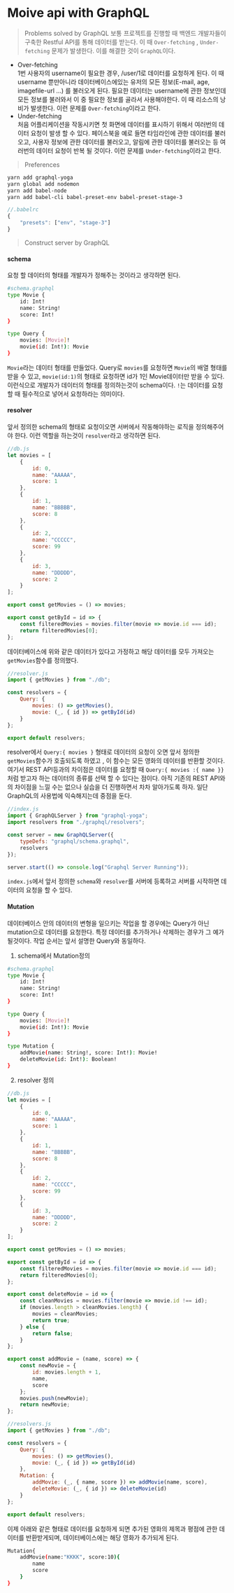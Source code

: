 # Moive api with GraphQL

> Problems solved by GraphQL
> 보통 프로젝트를 진행할 때 백엔드 개발자들이 구축한 Restful API를 통해 데이터를 받는다. 이 때 `Over-fetching` , `Under-fetching` 문제가 발생한다. 이를 해결한 것이 `GraphQL`이다.

-   Over-fetching  
    1번 사용자의 username이 필요한 경우, /user/1로 데이터를 요청하게 된다. 이 때 username 뿐만아니라 데이터베이스에있는 유저의 모든 정보(E-mail, age, imagefile-url ...) 를 불러오게 된다. 필요한 데이터는 username에 관한 정보인데 모든 정보를 불러와서 이 중 필요한 정보를 골라서 사용해야한다. 이 때 리소스의 낭비가 발생한다. 이런 문제를 `Over-fetching`이라고 한다.
-   Under-fetching  
    처음 어플리케이션을 작동시키면 첫 화면에 데이터를 표시하기 위해서 여러번의 데이터 요청이 발생 할 수 있다. 페이스북을 예로 들면 타임라인에 관한 데이터를 불러오고, 사용자 정보에 관한 데이터를 불러오고, 알림에 관한 데이터를 불러오는 등 여러번의 데이터 요청이 반복 될 것이다. 이런 문제를 `Under-fetching`이라고 한다.

> Preferences

```bash
yarn add graphql-yoga
yarn global add nodemon
yarn add babel-node
yarn add babel-cli babel-preset-env babel-preset-stage-3
```

```javascript
//.babelrc
{
    "presets": ["env", "stage-3"]
}
```

> Construct server by GraphQL

#### schema

요청 할 데이터의 형태를 개발자가 정해주는 것이라고 생각하면 된다.

```bash
#schema.graphql
type Movie {
    id: Int!
    name: String!
    score: Int!
}

type Query {
    movies: [Movie]!
    movie(id: Int!): Movie
}
```

`Movie`라는 데이터 형태를 만들었다. Query로 `movies`를 요청하면 `Movie`의 배열 형태를 받을 수 있고, `movie(id:1)`의 형태로 요청하면 id가 1인 Movie데이터만 받을 수 있다. 이런식으로 개발자가 데이터의 형태를 정의하는것이 schema이다. `!`는 데이터를 요청 할 때 필수적으로 넣어서 요청하라는 의미이다.

#### resolver

앞서 정의한 schema의 형태로 요청이오면 서버에서 작동해야하는 로직을 정의해주어야 한다. 이런 역할을 하는것이 `resolver`라고 생각하면 된다.

```javascript
//db.js
let movies = [
    {
        id: 0,
        name: "AAAAA",
        score: 1
    },
    {
        id: 1,
        name: "BBBBB",
        score: 8
    },
    {
        id: 2,
        name: "CCCCC",
        score: 99
    },
    {
        id: 3,
        name: "DDDDD",
        score: 2
    }
];

export const getMovies = () => movies;

export const getById = id => {
    const filteredMovies = movies.filter(movie => movie.id === id);
    return filteredMovies[0];
};
```

데이터베이스에 위와 같은 데이터가 있다고 가정하고 해당 데이터를 모두 가져오는 `getMovies`함수를 정의했다.

```javascript
//resolver.js
import { getMovies } from "./db";

const resolvers = {
    Query: {
        movies: () => getMovies(),
        movie: (_, { id }) => getById(id)
    }
};

export default resolvers;
```

resolver에서 `Query:{ movies }` 형태로 데이터의 요청이 오면 앞서 정의한 `getMovies`함수가 호출되도록 하였고 , 이 함수는 모든 영화의 데이터를 반환할 것이다. 여기서 REST API등과의 차이점은 데이터를 요청할 때 `Query:{ movies :{ name }}` 처럼 받고자 하는 데이터의 종류를 선택 할 수 있다는 점이다. 아직 기존의 REST API와의 차이점을 느낄 수는 없으나 실습을 더 진행하면서 차차 알아가도록 하자. 일단 GraphQL의 사용법에 익숙해지는데 중점을 둔다.

```javascript
//index.js
import { GraphQLServer } from "graphql-yoga";
import resolvers from "./graphql/resolvers";

const server = new GraphQLServer({
    typeDefs: "graphql/schema.graphql",
    resolvers
});

server.start(() => console.log("Graphql Server Running"));
```

`index.js`에서 앞서 정의한 `schema`와 `resolver`를 서버에 등록하고 서버를 시작하면 데이터의 요청을 할 수 있다.

#### Mutation

데이터베이스 안의 데이터의 변형을 일으키는 작업을 할 경우에는 Query가 아닌 mutation으로 데이터를 요청한다. 특정 데이터를 추가하거나 삭제하는 경우가 그 예가 될것이다. 작업 순서는 앞서 설명한 Query와 동일하다.

1. schema에서 Mutation정의

```bash
#schema.graphql
type Movie {
    id: Int!
    name: String!
    score: Int!
}

type Query {
    movies: [Movie]!
    movie(id: Int!): Movie
}

type Mutation {
    addMovie(name: String!, score: Int!): Movie!
    deleteMovie(id: Int!): Boolean!
}

```

2. resolver 정의

```javascript
//db.js
let movies = [
    {
        id: 0,
        name: "AAAAA",
        score: 1
    },
    {
        id: 1,
        name: "BBBBB",
        score: 8
    },
    {
        id: 2,
        name: "CCCCC",
        score: 99
    },
    {
        id: 3,
        name: "DDDDD",
        score: 2
    }
];

export const getMovies = () => movies;

export const getById = id => {
    const filteredMovies = movies.filter(movie => movie.id === id);
    return filteredMovies[0];
};

export const deleteMovie = id => {
    const cleanMovies = movies.filter(movie => movie.id !== id);
    if (movies.length > cleanMovies.length) {
        movies = cleanMovies;
        return true;
    } else {
        return false;
    }
};

export const addMovie = (name, score) => {
    const newMovie = {
        id: movies.length + 1,
        name,
        score
    };
    movies.push(newMovie);
    return newMovie;
};
```

```javascript
//resolvers.js
import { getMovies } from "./db";

const resolvers = {
    Query: {
        movies: () => getMovies(),
        movie: (_, { id }) => getById(id)
    },
    Mutation: {
        addMovie: (_, { name, score }) => addMovie(name, score),
        deleteMovie: (_, { id }) => deleteMovie(id)
    }
};

export default resolvers;
```

이제 아래와 같은 형태로 데이터를 요청하게 되면 추가된 영화의 제목과 평점에 관한 데이터를 반환받게되며, 데이터베이스에는 해당 영화가 추가되게 된다.

```bash
Mutation{
    addMovie(name:"KKKK", score:10){
        name
        score
    }
}
```
